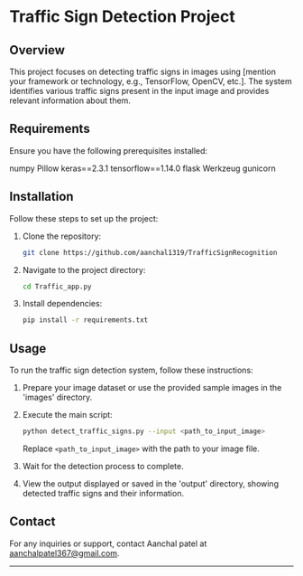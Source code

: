 
# Traffic Sign Detection Project

## Overview

This project focuses on detecting traffic signs in images using [mention your framework or technology, e.g., TensorFlow, OpenCV, etc.]. The system identifies various traffic signs present in the input image and provides relevant information about them.

## Requirements

Ensure you have the following prerequisites installed:

numpy
Pillow
keras==2.3.1
tensorflow==1.14.0
flask
Werkzeug
gunicorn

## Installation

Follow these steps to set up the project:

1. Clone the repository:

    ```bash
    git clone https://github.com/aanchal1319/TrafficSignRecognition
    ```

2. Navigate to the project directory:

    ```bash
    cd Traffic_app.py
    ```

3. Install dependencies:

    ```bash
    pip install -r requirements.txt
    ```

## Usage

To run the traffic sign detection system, follow these instructions:

1. Prepare your image dataset or use the provided sample images in the 'images' directory.

2. Execute the main script:

    ```bash
    python detect_traffic_signs.py --input <path_to_input_image>
    ```

    Replace `<path_to_input_image>` with the path to your image file.

3. Wait for the detection process to complete.

4. View the output displayed or saved in the 'output' directory, showing detected traffic signs and their information.


## Contact

For any inquiries or support, contact Aanchal patel at aanchalpatel367@gmail.com.

---

